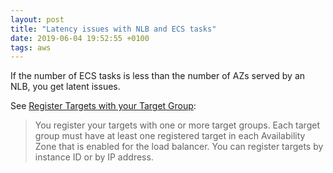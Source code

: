 ```yaml
---
layout: post
title: "Latency issues with NLB and ECS tasks"
date: 2019-06-04 19:52:55 +0100
tags: aws
---
```


If the number of ECS tasks is less than the number of AZs served by an NLB, you get latent issues.

See [Register Targets with your Target Group](https://docs.aws.amazon.com/elasticloadbalancing/latest/network/target-group-register-targets.html):

> You register your targets with one or more target groups. Each target group must have at least one registered target in each Availability Zone that is enabled for the load balancer. You can register targets by instance ID or by IP address.
